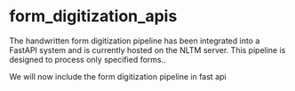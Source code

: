 # form_digitization_apis
The handwritten form digitization pipeline has been integrated into a FastAPI system and is currently hosted on the NLTM server. This pipeline is designed to process only specified forms..

We will now include the form digitization pipeline in fast api 
